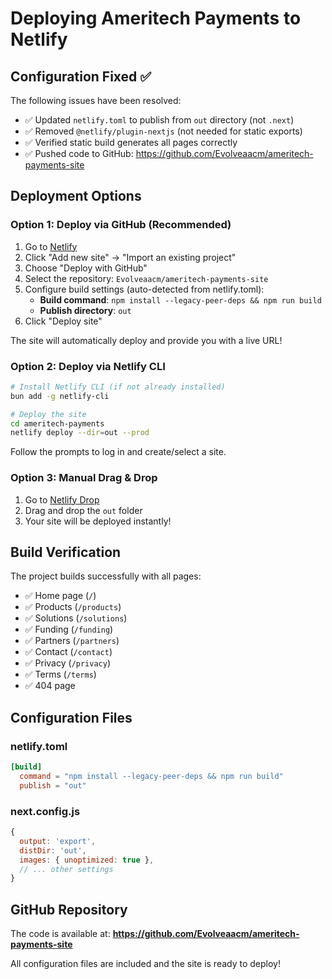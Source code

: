 # Deploying Ameritech Payments to Netlify

## Configuration Fixed ✅

The following issues have been resolved:
- ✅ Updated `netlify.toml` to publish from `out` directory (not `.next`)
- ✅ Removed `@netlify/plugin-nextjs` (not needed for static exports)
- ✅ Verified static build generates all pages correctly
- ✅ Pushed code to GitHub: https://github.com/Evolveaacm/ameritech-payments-site

## Deployment Options

### Option 1: Deploy via GitHub (Recommended)

1. Go to [Netlify](https://app.netlify.com)
2. Click "Add new site" → "Import an existing project"
3. Choose "Deploy with GitHub"
4. Select the repository: `Evolveaacm/ameritech-payments-site`
5. Configure build settings (auto-detected from netlify.toml):
   - **Build command**: `npm install --legacy-peer-deps && npm run build`
   - **Publish directory**: `out`
6. Click "Deploy site"

The site will automatically deploy and provide you with a live URL!

### Option 2: Deploy via Netlify CLI

```bash
# Install Netlify CLI (if not already installed)
bun add -g netlify-cli

# Deploy the site
cd ameritech-payments
netlify deploy --dir=out --prod
```

Follow the prompts to log in and create/select a site.

### Option 3: Manual Drag & Drop

1. Go to [Netlify Drop](https://app.netlify.com/drop)
2. Drag and drop the `out` folder
3. Your site will be deployed instantly!

## Build Verification

The project builds successfully with all pages:
- ✅ Home page (`/`)
- ✅ Products (`/products`)
- ✅ Solutions (`/solutions`)
- ✅ Funding (`/funding`)
- ✅ Partners (`/partners`)
- ✅ Contact (`/contact`)
- ✅ Privacy (`/privacy`)
- ✅ Terms (`/terms`)
- ✅ 404 page

## Configuration Files

### netlify.toml
```toml
[build]
  command = "npm install --legacy-peer-deps && npm run build"
  publish = "out"
```

### next.config.js
```javascript
{
  output: 'export',
  distDir: 'out',
  images: { unoptimized: true },
  // ... other settings
}
```

## GitHub Repository

The code is available at:
**https://github.com/Evolveaacm/ameritech-payments-site**

All configuration files are included and the site is ready to deploy!
